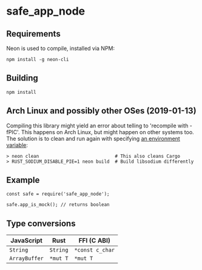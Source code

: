 # safe_app_node


## Requirements

Neon is used to compile, installed via NPM:
```
npm install -g neon-cli
```


## Building

```
npm install
```


## Arch Linux and possibly other OSes (2019-01-13)

Compiling this library might yield an error about telling to 'recompile with -fPIC'. This happens on Arch Linux, but might happen on other systems too. The solution is to clean and run again with specifying [an environment variable](https://github.com/maidsafe/rust_sodium/tree/ed5919ff9f713461026f84401e7bc596bdb02a08#note-for-building-on-linux):

```
> neon clean                            # This also cleans Cargo
> RUST_SODIUM_DISABLE_PIE=1 neon build  # Build libsodium differently
```


## Example

```
const safe = require('safe_app_node');

safe.app_is_mock(); // returns boolean
```

## Type conversions

| JavaScript	| Rust 		| FFI (C ABI)	|
| -------------	| -------------	| -------------	|
| `String`	| `String` 	| `*const c_char` |
| `ArrayBuffer` | `*mut T`	| `*mut T`	|
